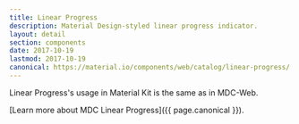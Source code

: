 ```yaml
---
title: Linear Progress
description: Material Design-styled linear progress indicator.
layout: detail
section: components
date: 2017-10-19
lastmod: 2017-10-19
canonical: https://material.io/components/web/catalog/linear-progress/
---
```


Linear Progress's usage in Material Kit is the same as in MDC-Web.

[Learn more about MDC Linear Progress]({{ page.canonical }}).
